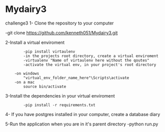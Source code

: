 # Mydairy3
challenge3
1- Clone the repository to your computer

-git clone https://github.com/kenneth051/Mydairy3.git 
 
 2-Install a virtual enviroment
 
			-pip install virtaulenv
			-in the projects root directory, create a virtual enviroment
			-virtualenv "Name of virtaulenv here without the qoutes"
			-activate the virtual env, in your project's root directory

		-on windows
			"virtual_env_folder_name_here"\Scripts\activate
        -on a mac
            source bin/activate

3-Install the dependencies in your virtual enviroment

		    -pip install -r requirements.txt

4- If you have postgres installed in your computer,  create a database diary

5-Run the application when you are in it's parent directory
-python run.py
